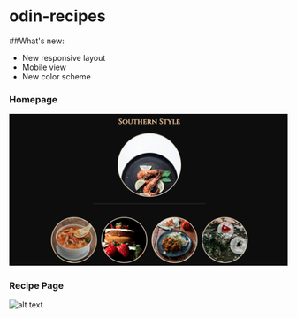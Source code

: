 # odin-recipes

##What's new:
- New responsive layout
- Mobile view
- New color scheme

### Homepage
![alt text](images/screenshot-home.png "Screenshot of home page")

### Recipe Page
![alt text](images/screen-mobile.png "Screenshot of recipe page")

[^1]:The old layout can be found in the retired layout folder.